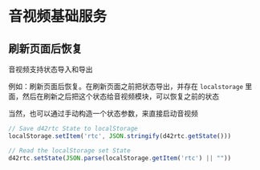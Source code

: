 # 音视频基础服务

## 刷新页面后恢复

音视频支持状态导入和导出

例如：刷新页面后恢复。在刷新页面之前把状态导出，并存在 `localstorage` 里面，然后在刷新之后把这个状态给音视频模块，可以恢复之前的状态

当然，也可以通过手动构造一个状态参数，来直接启动音视频

```javascript
// Save d42rtc State to localStorage
localStorage.setItem('rtc', JSON.stringify(d42rtc.getState()))

// Read the localStorage set State
d42rtc.setState(JSON.parse(localStorage.getItem('rtc') || ""))
```

